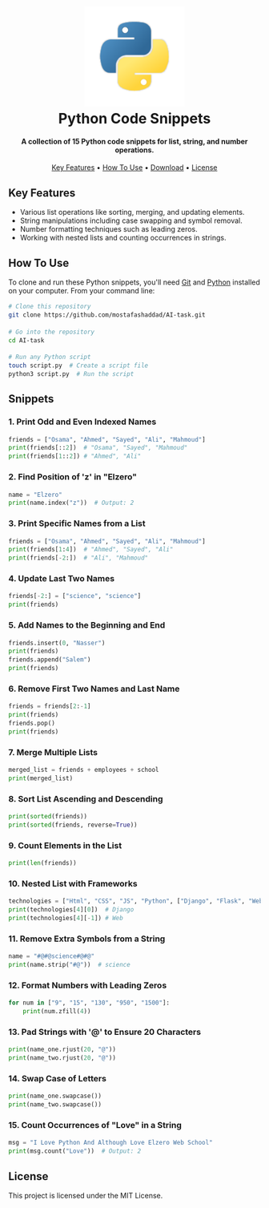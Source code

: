 <h1 align="center">
  <br>
  <a href="https://github.com/mostafashaddad/AI-task"><img src="https://raw.githubusercontent.com/github/explore/main/topics/python/python.png" alt="Python Code Snippets" width="200"></a>
  <br>
  Python Code Snippets
  <br>
</h1>

<h4 align="center">A collection of 15 Python code snippets for list, string, and number operations.</h4>

<p align="center">
  <a href="#key-features">Key Features</a> •
  <a href="#how-to-use">How To Use</a> •
  <a href="#download">Download</a> •
  <a href="#license">License</a>
</p>

## Key Features

* Various list operations like sorting, merging, and updating elements.
* String manipulations including case swapping and symbol removal.
* Number formatting techniques such as leading zeros.
* Working with nested lists and counting occurrences in strings.

## How To Use

To clone and run these Python snippets, you'll need [Git](https://git-scm.com) and [Python](https://www.python.org/downloads/) installed on your computer. From your command line:

```bash
# Clone this repository
git clone https://github.com/mostafashaddad/AI-task.git

# Go into the repository
cd AI-task

# Run any Python script
touch script.py  # Create a script file
python3 script.py  # Run the script
```

## Snippets

### 1. Print Odd and Even Indexed Names
```python
friends = ["Osama", "Ahmed", "Sayed", "Ali", "Mahmoud"]
print(friends[::2])  # "Osama", "Sayed", "Mahmoud"
print(friends[1::2]) # "Ahmed", "Ali"
```

### 2. Find Position of 'z' in "Elzero"
```python
name = "Elzero"
print(name.index("z"))  # Output: 2
```

### 3. Print Specific Names from a List
```python
friends = ["Osama", "Ahmed", "Sayed", "Ali", "Mahmoud"]
print(friends[1:4])  # "Ahmed", "Sayed", "Ali"
print(friends[-2:])  # "Ali", "Mahmoud"
```

### 4. Update Last Two Names
```python
friends[-2:] = ["science", "science"]
print(friends)
```

### 5. Add Names to the Beginning and End
```python
friends.insert(0, "Nasser")
print(friends)
friends.append("Salem")
print(friends)
```

### 6. Remove First Two Names and Last Name
```python
friends = friends[2:-1]
print(friends)
friends.pop()
print(friends)
```

### 7. Merge Multiple Lists
```python
merged_list = friends + employees + school
print(merged_list)
```

### 8. Sort List Ascending and Descending
```python
print(sorted(friends))
print(sorted(friends, reverse=True))
```

### 9. Count Elements in the List
```python
print(len(friends))
```

### 10. Nested List with Frameworks
```python
technologies = ["Html", "CSS", "JS", "Python", ["Django", "Flask", "Web"]]
print(technologies[4][0])  # Django
print(technologies[4][-1]) # Web
```

### 11. Remove Extra Symbols from a String
```python
name = "#@#@science#@#@"
print(name.strip("#@"))  # science
```

### 12. Format Numbers with Leading Zeros
```python
for num in ["9", "15", "130", "950", "1500"]:
    print(num.zfill(4))
```

### 13. Pad Strings with '@' to Ensure 20 Characters
```python
print(name_one.rjust(20, "@"))
print(name_two.rjust(20, "@"))
```

### 14. Swap Case of Letters
```python
print(name_one.swapcase())
print(name_two.swapcase())
```

### 15. Count Occurrences of "Love" in a String
```python
msg = "I Love Python And Although Love Elzero Web School"
print(msg.count("Love"))  # Output: 2
```

## License

This project is licensed under the MIT License.

